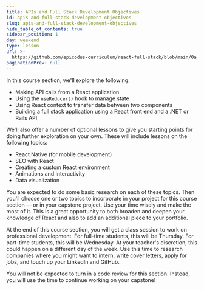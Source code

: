 ```yaml
---
title: APIs and Full Stack Development Objectives
id: apis-and-full-stack-development-objectives
slug: apis-and-full-stack-development-objectives
hide_table_of_contents: true
sidebar_position: 1
day: weekend
type: lesson
url: >-
  https://github.com/epicodus-curriculum/react-full-stack/blob/main/0a_react_with_apis_objectives_old.md
paginationPrev: null
---
```


In this course section, we'll explore the following:

* Making API calls from a React application
* Using the `useReducer()` hook to manage state
* Using React context to transfer data between two components
* Building a full stack application using a React front end and a .NET or Rails API

We'll also offer a number of optional lessons to give you starting points for doing further exploration on your own. These will include lessons on the following topics:

* React Native (for mobile development)
* SEO with React
* Creating a custom React environment
* Animations and interactivity
* Data visualization

You are expected to do some basic research on each of these topics. Then you'll choose one or two topics to incorporate in your project for this course section — or in your capstone project. Use your time wisely and make the most of it. This is a great opportunity to both broaden and deepen your knowledge of React and also to add an additional piece to your portfolio.

At the end of this course section, you will get a class session to work on professional development. For full-time students, this will be Thursday. For part-time students, this will be Wednesday. At your teacher's discretion, this could happen on a different day of the week. Use this time to research companies where you might want to intern, write cover letters, apply for jobs, and touch up your LinkedIn and GitHub.

You will not be expected to turn in a code review for this section. Instead, you will use the time to continue working on your capstone!